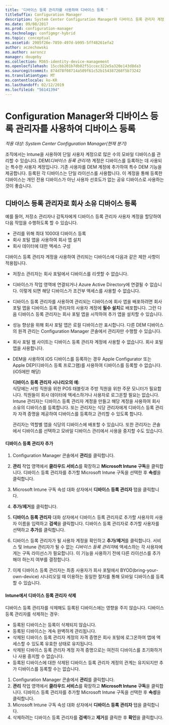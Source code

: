 ```yaml
---
title: '디바이스 등록 관리자를 사용하여 디바이스 등록 '
titleSuffix: Configuration Manager
description: System Center Configuration Manager와 디바이스 등록 관리자 계정을 사용하여 회사 소유 디바이스를 등록합니다.
ms.date: 09/08/2017
ms.prod: configuration-manager
ms.technology: configmgr-hybrid
ms.topic: conceptual
ms.assetid: 2905f26e-7859-497d-b995-5ff48261efa2
author: aczechowski
ms.author: aaroncz
manager: dougeby
ms.collection: M365-identity-device-management
ms.openlocfilehash: 15ccbb201b7db02f51ccec322e5a320e143d8da3
ms.sourcegitcommit: 874d78f08714a509f61c52b154387268f5b73242
ms.translationtype: MT
ms.contentlocale: ko-KR
ms.lasthandoff: 02/12/2019
ms.locfileid: "56141394"
---
```

# <a name="enroll-devices-with-device-enrollment-manager-with-configuration-manager"></a>Configuration Manager와 디바이스 등록 관리자를 사용하여 디바이스 등록

*적용 대상: System Center Configuration Manager(현재 분기)*

조직에서는 Intune을 사용하여 단일 사용자 계정으로 많은 수의 모바일 디바이스를 관리할 수 있습니다. DEM(*디바이스 등록 관리자*) 계정은 디바이스를 등록하는 데 사용되는 특수한 사용자 계정입니다. 기존 사용자를 DEM 계정에 추가하여 특수 DEM 기능을 제공합니다. 등록된 각 디바이스는 단일 라이선스를 사용합니다. 이 계정을 통해 등록한 디바이스는 개인 전용 디바이스가 아닌 사용자 선호도가 없는 공유 디바이스로 사용하는 것이 좋습니다.  

## <a name="enroll-corporate-owned-devices-with-the-device-enrollment-manager"></a>디바이스 등록 관리자로 회사 소유 디바이스 등록  
 예를 들어, 저장소 관리자나 감독자에게 디바이스 등록 관리자 사용자 계정을 할당하여 다음 작업을 수행하도록 할 수 있습니다.  

-   관리를 위해 최대 1000대 디바이스 등록  
-   회사 포털 앱을 사용하여 회사 앱 설치  
-   회사 데이터에 대한 액세스 구성  

디바이스 등록 관리자 계정을 사용하여 관리되는 디바이스에 다음과 같은 제한 사항이 적용됩니다.

- 저장소 관리자는 회사 포털에서 디바이스를 리셋할 수 없습니다.  
- 디바이스가 작업 영역에 연결되거나 Azure Active Directory에 연결될 수 없습니다. 이렇게 되면 해당 디바이스가 조건부 액세스를 사용할 수 없습니다.
- 디바이스 등록 관리자를 사용하여 관리되는 디바이스에 회사 앱을 배포하려면 회사 포털 앱을 디바이스 등록 관리자의 사용자 계정에 **필수 설치**로 배포합니다. 그런 다음 디바이스 등록 관리자는 회사 포털 앱을 시작하여 추가 앱을 설치할 수 있습니다.
- 성능 향상을 위해 회사 포털 앱은 로컬 디바이스만 표시합니다. 다른 DEM 디바이스의 원격 관리는 Configuration Manager 콘솔에서 관리자만 수행할 수 있습니다.
- 회사 포털 웹 사이트는 디바이스 등록 관리자 계정에 사용할 수 없습니다. 회사 포털 앱을 사용합니다.
- DEM을 사용하여 iOS 디바이스를 등록하는 경우 Apple Configurator 또는 Apple DEP(디바이스 등록 프로그램)를 사용하여 디바이스를 등록할 수 없습니다. (iOS에만 해당) 

  **디바이스 등록 관리자 시나리오의 예:**   
  식당에는 서빙 직원을 위한 POS 태블릿과 주방 직원을 위한 주문 모니터가 필요합니다. 직원들이 회사 데이터에 액세스하거나 사용자로 로그온할 필요는 없습니다. Intune 관리자는 디바이스 등록 관리자 계정을 만들고 해당 계정을 사용하여 회사 소유의 디바이스를 등록합니다. 또는 관리자는 식당 관리자에게 디바이스 등록 관리자 자격 증명을 제공하여 디바이스를 등록하고 관리할 수 있도록 합니다.  

  관리자는 역할별 앱을 식당의 디바이스에 배포할 수 있습니다. 또한 관리자는 콘솔에서 디바이스를 선택하고 모바일 디바이스 관리에서 사용을 중지할 수도 있습니다.  

#### <a name="add-a-device-enrollment-manager"></a>디바이스 등록 관리자 추가  

1.  Configuration Manager 콘솔에서 **관리**를 클릭합니다.  

2.  **관리** 작업 영역에서 **클라우드 서비스**를 확장하고 **Microsoft Intune 구독**을 클릭합니다. 디바이스 등록 관리자를 추가할 Microsoft Intune 구독을 선택한 후 **속성**을 클릭합니다.  

3.  Microsoft Intune 구독 속성 대화 상자에서 **디바이스 등록 관리자** 탭을 클릭합니다.  

4.  **추가/제거**를 클릭합니다.  

5.  **디바이스 등록 관리자** 대화 상자에서 디바이스 등록 관리자로 추가할 사용자의 사용자 이름을 입력하고 **검색**을 클릭합니다. 디바이스 등록 관리자로 추가할 사용자를 선택하고 **추가**를 클릭합니다.  

6.  디바이스 등록 관리자가 될 사용자 계정을 확인하고 **추가/제거**를 클릭합니다.  서비스 및 Intune 관리자가 될 수 없는 *디바이스 등록 관리자*에 액세스하는 각 사용자에게는 구독 라이선스가 필요합니다. 이 기능을 사용하기 전에 다른 라이선스를 추가해야 하는지 여부를 결정합니다.  

7.  이제 디바이스 등록 관리자는 최종 사용자가 회사 포털에서 BYOD(bring-your-own-device) 시나리오일 때 이용하는 동일한 절차를 통해 모바일 디바이스를 등록할 수 있습니다.  

#### <a name="delete-a-device-enrollment-manager-from-intune"></a>Intune에서 디바이스 등록 관리자 삭제  
디바이스 등록 관리자를 삭제해도 등록된 디바이스에는 영향을 주지 않습니다. 디바이스 등록 관리자를 삭제하는 경우:  
- 등록된 디바이스는 등록이 삭제되지 않습니다.  
- 등록된 디바이스는 계속 완벽하게 관리됩니다.  
- 삭제된 디바이스 등록 관리자 계정의 자격 증명은 회사 포털에 로그온하여 앱에 액세스할 수 있도록 유효한 상태로 유지됩니다.  
- 삭제된 디바이스 등록 관리자 계정 자격 증명으로는 여전히 디바이스를 초기화하거나 사용 중지할 수 없습니다.  
- 등록된 디바이스에 대한 삭제된 디바이스 등록 관리자 계정의 관계는 유지되지만 추가 디바이스를 등록할 수는 없습니다.

1.  Configuration Manager 콘솔에서 **관리**를 클릭합니다.  
2.  **관리** 작업 영역에서 **클라우드 서비스**를 확장하고 **Microsoft Intune 구독**을 클릭합니다. 디바이스 등록 관리자를 추가할 Microsoft Intune 구독을 선택한 후 **속성**을 클릭합니다.  
3.  Microsoft Intune 구독 속성 대화 상자에서 **디바이스 등록 관리자** 탭을 클릭합니다.  
4.  삭제하려는 디바이스 등록 관리자를 **검색**하고 **제거**를 클릭한 후 **확인**을 클릭합니다.  
